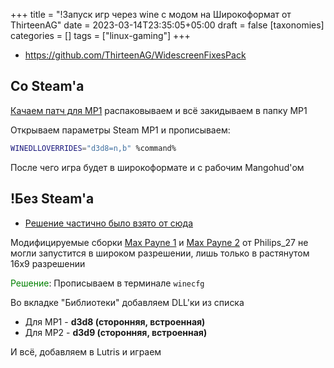 +++
title = "!Запуск игр через wine с модом на Широкоформат от ThirteenAG"
date = 2023-03-14T23:35:05+05:00
draft = false
[taxonomies]
categories = []
tags = ["linux-gaming"]
+++

- https://github.com/ThirteenAG/WidescreenFixesPack

## Со Steam'а

[Качаем патч для MP1](https://github.com/ThirteenAG/WidescreenFixesPack/releases/tag/mp1) распаковываем и всё закидываем в папку MP1

Открываем параметры Steam MP1 и прописываем:

```sh
WINEDLLOVERRIDES="d3d8=n,b" %command%
```

После чего игра будет в широкоформате и с рабочим Mangohud'ом

## !Без Steam'а

- [Решение частично было взято от сюда](https://github.com/ThirteenAG/WidescreenFixesPack/issues/590)

Модифицируемые сборки [Max Payne 1](https://steamcommunity.com/sharedfiles/filedetails/?id=2392432694) и [Max Payne 2](https://steamcommunity.com/sharedfiles/filedetails/?id=2391895389) от Philips_27 не могли запустится в широком разрешении, лишь только в растянутом 16x9 разрешении

<span style="color:green">Решение</span>: Прописываем в терминале `winecfg`

Во вкладке "Библиотеки" добавляем DLL'ки из списка

- Для MP1 - **d3d8 (сторонняя, встроенная)**
- Для MP2 - **d3d9 (сторонняя, встроенная)**

И всё, добавляем в Lutris и играем
